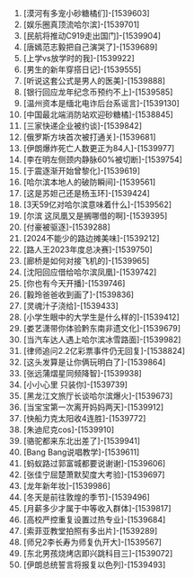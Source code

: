 
1. [漠河有多宠小砂糖橘们]-[1539603]
1. [娱乐圈真顶流哈尔滨]-[1539701]
1. [民航将推动C919走出国门]-[1539904]
1. [唐嫣范志毅把自己演哭了]-[1539689]
1. [上学vs放学时的我]-[1539922]
1. [男生的新年穿搭日记]-[1539555]
1. [听说这套公式是男人的医美]-[1539888]
1. [银行回应龙年纪念币预约不上]-[1539585]
1. [温州资本是缅北电诈后台系谣言]-[1539130]
1. [中国最北端消防站欢迎砂糖橘]-[1538845]
1. [三家快递企业被约谈]-[1539842]
1. [俄罗斯方块首次被打通关]-[1539681]
1. [伊朗爆炸死亡人数更正为84人]-[1539977]
1. [李在明左侧颈内静脉60%被切断]-[1539754]
1. [于震逐渐开始曾黎化]-[1539619]
1. [哈尔滨本地人的破防瞬间]-[1539561]
1. [这是苏妲己还是杨玉环]-[1539424]
1. [3天59亿对哈尔滨意味着什么]-[1539562]
1. [尔滨 这凤凰又是搁哪借的啊]-[1539395]
1. [付豪被驱逐]-[1539288]
1. [2024不能少的路边摊美味]-[1539212]
1. [路人王2023年度总决赛]-[1539750]
1. [廊桥是如何对接飞机的]-[1539965]
1. [沈阳回应借给哈尔滨凤凰]-[1539742]
1. [你也有今天开播]-[1539746]
1. [毅玲爸爸收到画了]-[1539836]
1. [灵魂汁子浇给]-[1539433]
1. [小学生眼中的大学生是什么样的]-[1539412]
1. [娄艺潇带你体验黔东南非遗文化]-[1539679]
1. [当汽车达人遇上哈尔滨冰雪路面]-[1539982]
1. [律师追问2.2亿彩票事件仍无回复]-[1538824]
1. [这头发算是让你俩玩明白了]-[1539864]
1. [张远蒲熠星同频降智]-[1539938]
1. [小小心里 只装你]-[1539739]
1. [黑龙江文旅厅长谈哈尔滨爆火]-[1539673]
1. [当宝宝第一次离开妈妈两天]-[1539912]
1. [快船力克太阳收4连胜]-[1539772]
1. [朱迪尼克cos]-[1539910]
1. [骆驼都来东北出差了]-[1539941]
1. [Bang Bang说唱教学]-[1539611]
1. [蚂蚁路过郭富城都要说谢谢]-[1539606]
1. [张佳宁屈楚萧默契度大考验]-[1539697]
1. [龙年新年妆]-[1539986]
1. [冬天是前往敦煌的季节]-[1539496]
1. [月薪多少才属于中等收入群体]-[1539817]
1. [高校严控重复设置过热专业]-[1539684]
1. [索菲亚教堂拍照有多出片]-[1539289]
1. [师兄2李长寿为师复仇开大]-[1539567]
1. [东北男孩烧烤店即兴跳科目三]-[1539072]
1. [伊朗总统誓言将报复以色列]-[1539493]